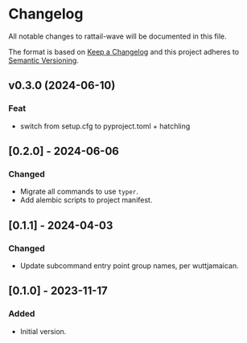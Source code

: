 
# Changelog
All notable changes to rattail-wave will be documented in this file.

The format is based on [Keep a Changelog](http://keepachangelog.com/en/1.0.0/)
and this project adheres to [Semantic Versioning](http://semver.org/spec/v2.0.0.html).

## v0.3.0 (2024-06-10)

### Feat

- switch from setup.cfg to pyproject.toml + hatchling

## [0.2.0] - 2024-06-06
### Changed
- Migrate all commands to use `typer`.
- Add alembic scripts to project manifest.

## [0.1.1] - 2024-04-03
### Changed
- Update subcommand entry point group names, per wuttjamaican.

## [0.1.0] - 2023-11-17
### Added
- Initial version.
